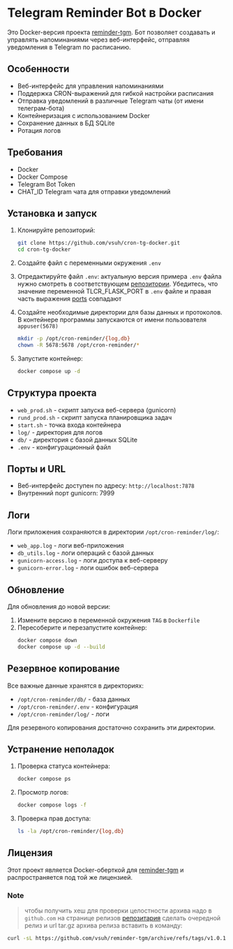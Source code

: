 # Telegram Reminder Bot в Docker

Это Docker-версия проекта [reminder-tgm](https://github.com/vsuh/reminder-tgm). Бот позволяет создавать и управлять напоминаниями через веб-интерфейс, отправляя уведомления в Telegram по расписанию.

## Особенности

- Веб-интерфейс для управления напоминаниями
- Поддержка CRON-выражений для гибкой настройки расписания
- Отправка уведомлений в различные Telegram чаты (от имени телеграм-бота)
- Контейнеризация с использованием Docker
- Сохранение данных в БД SQLite
- Ротация логов

## Требования

- Docker
- Docker Compose
- Telegram Bot Token
- CHAT_ID Telegram чата для отправки уведомлений

## Установка и запуск

1. Клонируйте репозиторий:
   ```bash
   git clone https://github.com/vsuh/cron-tg-docker.git
   cd cron-tg-docker
   ```

2. Создайте файл с переменными окружения `.env`

3. Отредактируйте файл `.env`:
актуальную версия примера `.env` файла нужно смотреть в соответствующем [репозитории](https://github.com/vsuh/reminder-tgm/blob/master/env/.env.SAMLPE).
Убедитесь, что значение переменной TLCR_FLASK_PORT в `.env` файле и правая часть выражения [ports](https://github.com/vsuh/cron-tg-docker/blob/cb34851ef50964f790ef9e3d9264bd35c8960c0a/docker-compose.yml#L6) совпадают
 
4. Создайте необходимые директории для базы данных и протоколов. В контейнере программы запускаются от имени пользователя `appuser(5678)`
   ```bash
   mkdir -p /opt/cron-reminder/{log,db}
   chown -R 5678:5678 /opt/cron-reminder/*
   ```

5. Запустите контейнер:
   ```bash
   docker compose up -d
   ```

## Структура проекта

- `web_prod.sh` - скрипт запуска веб-сервера (gunicorn)
- `rund_prod.sh` - скрипт запуска планировщика задач
- `start.sh` - точка входа контейнера
- `log/` - директория для логов
- `db/` - директория с базой данных SQLite
- `.env` - конфигурационный файл

## Порты и URL

- Веб-интерфейс доступен по адресу: `http://localhost:7878`
- Внутренний порт gunicorn: 7999

## Логи

Логи приложения сохраняются в директории `/opt/cron-reminder/log/`:
- `web_app.log` - логи веб-приложения
- `db_utils.log` - логи операций с базой данных
- `gunicorn-access.log` - логи доступа к веб-серверу
- `gunicorn-error.log` - логи ошибок веб-сервера

## Обновление

Для обновления до новой версии:

1. Измените версию в переменной окружения `TAG` в `Dockerfile`
2. Пересоберите и перезапустите контейнер:
   ```bash
   docker compose down
   docker compose up -d --build
   ```

## Резервное копирование

Все важные данные хранятся в директориях:
- `/opt/cron-reminder/db/` - база данных
- `/opt/cron-reminder/.env` - конфигурация
- `/opt/cron-reminder/log/` - логи

Для резервного копирования достаточно сохранить эти директории.

## Устранение неполадок

1. Проверка статуса контейнера:
   ```bash
   docker compose ps
   ```

2. Просмотр логов:
   ```bash
   docker compose logs -f
   ```

3. Проверка прав доступа:
   ```bash
   ls -la /opt/cron-reminder/{log,db}
   ```

## Лицензия

Этот проект является Docker-оберткой для [reminder-tgm](https://github.com/vsuh/reminder-tgm) и распространяется под той же лицензией.


### Note

> чтобы получить хеш для проверки целостности архива надо в `github.com` на странице релизов [репозитария](https://github.com/vsuh/reminder-tgm/releases) сделать очередной релиз и url tar.gz архива релиза вставить в команду:

```sh 
curl -sL https://github.com/vsuh/reminder-tgm/archive/refs/tags/v1.0.1.tar.gz | sha256sum
```
